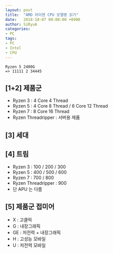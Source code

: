 ```yaml
---
layout: post
title:  "AMD 라이젠 CPU 모델명 읽기"
date:   2018-10-07 00:00:00 +0900
author: SiRyuA
categories:
- PC
tags:
- PC
- Intel
- CPU
---
```


~~~~
Ryzen 5 2400G
=> 11111 2 34445
~~~~

## [1+2] 제품군
* Ryzen 3 : 4 Core 4 Thread
* Ryzen 5 : 4 Core 8 Thread / 6 Core 12 Thread
* Ryzen 7 : 8 Core 16 Thread
* Ryzen Threadripper : 서버용 제품

## [3] 세대


## [4] 트림
* Ryzen 3 : 100 / 200 / 300
* Ryzen 5 : 400 / 500 / 600
* Ryzen 7 : 700 / 800
* Ryzen Threadripper : 900
* 단 APU 는 다름


## [5] 제품군 접미어
* X : 고클럭
* G : 내장그래픽
* GE : 저전력 + 내장그래픽
* H : 고성능 모바일
* U : 저전력 모바일
